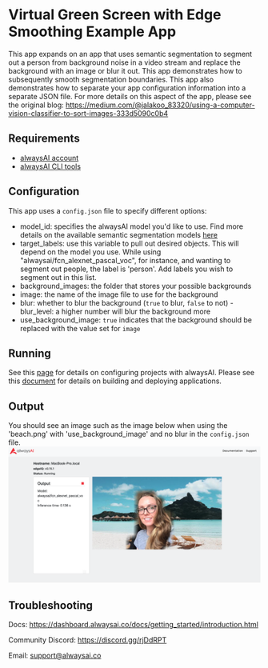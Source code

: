 # Virtual Green Screen with Edge Smoothing Example App
This app expands on an app that uses semantic segmentation to segment out a person from background noise in a video stream and replace the background with an image or blur it out. This app demonstrates how to subsequently smooth segmentation boundaries. This app also demonstrates how to separate your app configuration information into a separate JSON file. For more details on this aspect of the app, please see the original blog: https://medium.com/@jalakoo_83320/using-a-computer-vision-classifier-to-sort-images-333d5090c0b4

## Requirements

- [alwaysAI account](https://alwaysai.co/auth?register=true)
- [alwaysAI CLI tools](https://dashboard.alwaysai.co/docs/getting_started/development_computer_setup.html)

## Configuration
This app uses a `config.json` file to specify different options:
- model_id: specifies the alwaysAI model you'd like to use. Find more details on the available semantic segmentation models [here](https://alwaysai.co/model-catalog/models?category=SemanticSegmentation)
- target_labels: use this variable to pull out desired objects. This will depend on the model you use. While using "alwaysai/fcn_alexnet_pascal_voc", for instance, and wanting to segment out people, the label is 'person'. Add labels you wish to segment out in this list.
- background_images: the folder that stores your possible backgrounds
- image: the name of the image file to use for the background
- blur: whether to blur the background (`true` to blur, `false` to not)
-blur_level: a higher number will blur the background more
- use_background_image: `true` indicates that the background should be replaced with the value set for `image`

## Running
See this [page](https://alwaysai.co/docs/getting_started/working_with_projects.html) for details on configuring projects with alwaysAI. Please see this [document](https://alwaysai.co/blog/building-and-deploying-apps-on-alwaysai) for details on building and deploying applications.

## Output
You should see an image such as the image below when using the 'beach.png' with 'use_background_image' and no blur in the `config.json` file.
![image](./static/smoothed_edges.png)

## Troubleshooting
Docs: https://dashboard.alwaysai.co/docs/getting_started/introduction.html

Community Discord: https://discord.gg/rjDdRPT

Email: support@alwaysai.co

